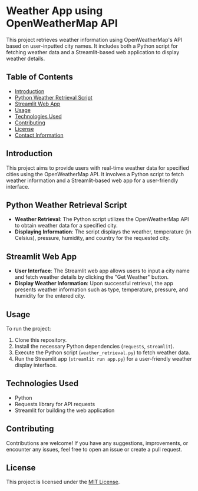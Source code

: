 # Weather App using OpenWeatherMap API

This project retrieves weather information using OpenWeatherMap's API based on user-inputted city names. It includes both a Python script for fetching weather data and a Streamlit-based web application to display weather details.

## Table of Contents
- [Introduction](#introduction)
- [Python Weather Retrieval Script](#python-weather-retrieval-script)
- [Streamlit Web App](#streamlit-web-app)
- [Usage](#usage)
- [Technologies Used](#technologies-used)
- [Contributing](#contributing)
- [License](#license)
- [Contact Information](#contact-information)

## Introduction

This project aims to provide users with real-time weather data for specified cities using the OpenWeatherMap API. It involves a Python script to fetch weather information and a Streamlit-based web app for a user-friendly interface.

## Python Weather Retrieval Script

- **Weather Retrieval**: The Python script utilizes the OpenWeatherMap API to obtain weather data for a specified city.
- **Displaying Information**: The script displays the weather, temperature (in Celsius), pressure, humidity, and country for the requested city.

## Streamlit Web App

- **User Interface**: The Streamlit web app allows users to input a city name and fetch weather details by clicking the "Get Weather" button.
- **Display Weather Information**: Upon successful retrieval, the app presents weather information such as type, temperature, pressure, and humidity for the entered city.

## Usage

To run the project:

1. Clone this repository.
2. Install the necessary Python dependencies (`requests`, `streamlit`).
3. Execute the Python script (`weather_retrieval.py`) to fetch weather data.
4. Run the Streamlit app (`streamlit run app.py`) for a user-friendly weather display interface.

## Technologies Used

- Python
- Requests library for API requests
- Streamlit for building the web application

## Contributing

Contributions are welcome! If you have any suggestions, improvements, or encounter any issues, feel free to open an issue or create a pull request.

## License

This project is licensed under the [MIT License](LICENSE).
